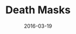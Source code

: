 ---
date: 2016-03-19
dateYear: 2016
isbn: 9780451459404
title: Death Masks
description: "The Dresden Files have taken the genre of paranormal mystery to a new level of action, excitement, and hard-hitting magical muscle. Now, in Death Masks, Jim Butcher’s smart-guy private eye may have taken on more than he can handle... Harry Dresden, Chicago’s only practicing professional wizard, should be happy that business is pretty good for a change. But he also knows that whenever things are going good, the only way left for them to go is bad. Way bad. Such as: A duel with the lethal champion of the Red Court, who must kill Harry to end the war between vampires and wizards; Professional hit men using Harry for target practice; The missing Shroud of Turin—and the possible involvement of Chicago's most feared mob boss; A handless and headless corpse the Chicago police need identified; Not to mention the return of Harry’s ex-girlfriend Susan, who’s still struggling with her semi-vampiric nature. And who seems to have a new man in her life. Some days, it just doesn’t pay to get out of bed. No matter how much you’re charging."
cover: cover-death-masks.jpeg
coverGoogle: https://books.google.com/books/content?id=oF6LDQAAQBAJ&printsec=frontcover&img=1&zoom=1&edge=curl&source=gbs_api
pageCount: 483
authors: Jim Butcher
publishers: Penguin Group
published: 2003-08-05
publishedYear: 2003
bookSeries: Dresden Files
shelves:
- fiction
---